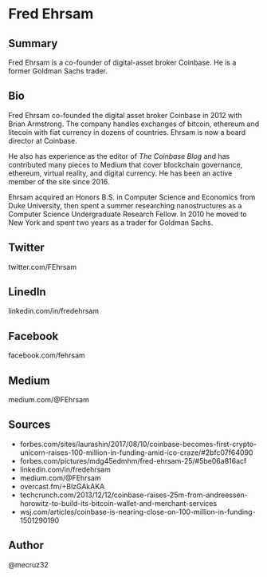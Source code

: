 # Fred Ehrsam

## Summary
Fred Ehrsam is a co-founder of digital-asset broker Coinbase. He is a former Goldman Sachs trader.

## Bio
Fred Ehrsam co-founded the digital asset broker Coinbase in 2012 with Brian Armstrong. The company handles exchanges of bitcoin, ethereum and litecoin with fiat currency in dozens of countries. Ehrsam is now a board director at Coinbase.

He also has experience as the editor of *The Coinbase Blog* and has contributed many pieces to Medium that cover blockchain governance, ethereum, virtual reality, and digital currency. He has been an active member of the site since 2016.

Ehrsam acquired an Honors B.S. in Computer Science and Economics from Duke University, then spent a summer researching nanostructures as a Computer Science Undergraduate Research Fellow. In 2010 he moved to New York and spent two years as a trader for Goldman Sachs.

## Twitter
twitter.com/FEhrsam

## LinedIn
linkedin.com/in/fredehrsam

## Facebook
facebook.com/fehrsam

## Medium
medium.com/@FEhrsam

## Sources
-	forbes.com/sites/laurashin/2017/08/10/coinbase-becomes-first-crypto-unicorn-raises-100-million-in-funding-amid-ico-craze/#2bfc07f64090
-	forbes.com/pictures/mdg45edmhm/fred-ehrsam-25/#5be06a816acf
-	linkedin.com/in/fredehrsam
-	medium.com/@FEhrsam
-	overcast.fm/+BlzGAkAKA
-	techcrunch.com/2013/12/12/coinbase-raises-25m-from-andreessen-horowitz-to-build-its-bitcoin-wallet-and-merchant-services
-	wsj.com/articles/coinbase-is-nearing-close-on-100-million-in-funding-1501290190

## Author
@mecruz32

